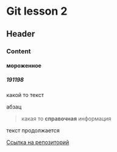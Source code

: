 # Git lesson 2
## Header
### Content
#### мороженное
##### 191198
какой то текст

абзац

> какая то **справочная** информация

текст продолжается

[Ссылка на репозиторий](https://github.com/Aslamazova0417/git2020_lection2/blob/main/README.md)
